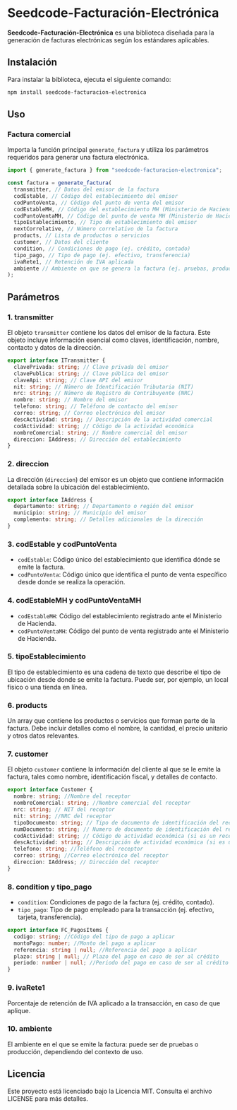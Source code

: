 # Seedcode-Facturación-Electrónica

**Seedcode-Facturación-Electrónica** es una biblioteca diseñada para la generación de facturas electrónicas según los estándares aplicables.

## Instalación

Para instalar la biblioteca, ejecuta el siguiente comando:

```bash
npm install seedcode-facturacion-electronica
```

## Uso

### Factura comercial

Importa la función principal `generate_factura` y utiliza los parámetros requeridos para generar una factura electrónica.

```typescript
import { generate_factura } from "seedcode-facturacion-electronica";

const factura = generate_factura(
  transmitter, // Datos del emisor de la factura
  codEstable, // Código del establecimiento del emisor
  codPuntoVenta, // Código del punto de venta del emisor
  codEstableMH, // Código del establecimiento MH (Ministerio de Hacienda)
  codPuntoVentaMH, // Código del punto de venta MH (Ministerio de Hacienda)
  tipoEstablecimiento, // Tipo de establecimiento del emisor
  nextCorrelative, // Número correlativo de la factura
  products, // Lista de productos o servicios
  customer, // Datos del cliente
  condition, // Condiciones de pago (ej. crédito, contado)
  tipo_pago, // Tipo de pago (ej. efectivo, transferencia)
  ivaRete1, // Retención de IVA aplicada
  ambiente // Ambiente en que se genera la factura (ej. pruebas, producción)
);
```

## Parámetros

### 1. **transmitter**

El objeto `transmitter` contiene los datos del emisor de la factura. Este objeto incluye información esencial como claves, identificación, nombre, contacto y datos de la dirección.

```typescript
export interface ITransmitter {
  clavePrivada: string; // Clave privada del emisor
  clavePublica: string; // Clave pública del emisor
  claveApi: string; // Clave API del emisor
  nit: string; // Número de Identificación Tributaria (NIT)
  nrc: string; // Número de Registro de Contribuyente (NRC)
  nombre: string; // Nombre del emisor
  telefono: string; // Teléfono de contacto del emisor
  correo: string; // Correo electrónico del emisor
  descActividad: string; // Descripción de la actividad comercial
  codActividad: string; // Código de la actividad económica
  nombreComercial: string; // Nombre comercial del emisor
  direccion: IAddress; // Dirección del establecimiento
}
```

### 2. **direccion**

La dirección (`direccion`) del emisor es un objeto que contiene información detallada sobre la ubicación del establecimiento.

```typescript
export interface IAddress {
  departamento: string; // Departamento o región del emisor
  municipio: string; // Municipio del emisor
  complemento: string; // Detalles adicionales de la dirección
}
```

### 3. **codEstable y codPuntoVenta**

- `codEstable`: Código único del establecimiento que identifica dónde se emite la factura.
- `codPuntoVenta`: Código único que identifica el punto de venta específico desde donde se realiza la operación.

### 4. **codEstableMH y codPuntoVentaMH**

- `codEstableMH`: Código del establecimiento registrado ante el Ministerio de Hacienda.
- `codPuntoVentaMH`: Código del punto de venta registrado ante el Ministerio de Hacienda.

### 5. **tipoEstablecimiento**

El tipo de establecimiento es una cadena de texto que describe el tipo de ubicación desde donde se emite la factura. Puede ser, por ejemplo, un local físico o una tienda en línea.

### 6. **products**

Un array que contiene los productos o servicios que forman parte de la factura. Debe incluir detalles como el nombre, la cantidad, el precio unitario y otros datos relevantes.

### 7. **customer**

El objeto `customer` contiene la información del cliente al que se le emite la factura, tales como nombre, identificación fiscal, y detalles de contacto.

```typescript
export interface Customer {
  nombre: string; //Nombre del receptor
  nombreComercial: string; //Nombre comercial del receptor
  nrc: string; // NIT del receptor
  nit: string; //NRC del receptor
  tipoDocumento: string; // Tipo de documento de identificación del receptor
  numDocumento: string; // Numero de documento de identificación del receptor
  codActividad: string; // Código de actividad económica (si es un receptor contribuyente) del receptor
  descActividad: string; // Descripción de actividad económica (si es un receptor contribuyente)  del receptor
  telefono: string; //Teléfono del receptor
  correo: string; //Correo electrónico del receptor
  direccion: IAddress; // Dirección del receptor
}
```

### 8. **condition y tipo_pago**

- `condition`: Condiciones de pago de la factura (ej. crédito, contado).
- `tipo_pago`: Tipo de pago empleado para la transacción (ej. efectivo, tarjeta, transferencia).

```typescript
export interface FC_PagosItems {
  codigo: string; //Código del tipo de pago a aplicar
  montoPago: number; //Monto del pago a aplicar
  referencia: string | null; //Referencia del pago a aplicar
  plazo: string | null; // Plazo del pago en caso de ser al crédito
  periodo: number | null; //Periodo del pago en caso de ser al crédito
}
```

### 9. **ivaRete1**

Porcentaje de retención de IVA aplicado a la transacción, en caso de que aplique.

### 10. **ambiente**

El ambiente en el que se emite la factura: puede ser de pruebas o producción, dependiendo del contexto de uso.

## Licencia

Este proyecto está licenciado bajo la Licencia MIT. Consulta el archivo LICENSE para más detalles.

